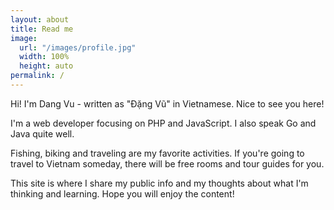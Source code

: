 ```yaml
---
layout: about
title: Read me
image:
  url: "/images/profile.jpg"
  width: 100%
  height: auto
permalink: /
---
```

Hi! I'm Dang Vu - written as "Đặng Vũ" in Vietnamese. Nice to see you here!

I'm a web developer focusing on PHP and JavaScript. I also speak Go and Java quite well.

Fishing, biking and traveling are my favorite activities. If you're going to travel to Vietnam someday, there will be free rooms and tour guides for you.

This site is where I share my public info and my thoughts about what I'm thinking and learning. Hope you will enjoy the content!
